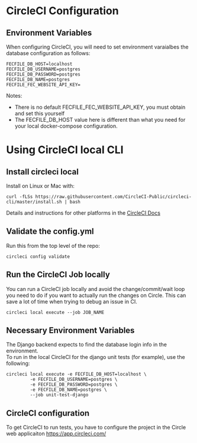 # CircleCI Configuration
## Environment Variables
When configuring CircleCI, you will need to set environment varaialbes the database
configuration as follows:
```
FECFILE_DB_HOST=localhost 
FECFILE_DB_USERNAME=postgres 
FECFILE_DB_PASSWORD=postgres 
FECFILE_DB_NAME=postgres 
FECFILE_FEC_WEBSITE_API_KEY=
```
Notes:
* There is no default FECFILE_FEC_WEBSITE_API_KEY, you must obtain and set this yourself
* The FECFILE_DB_HOST value here is different than what you need for your local docker-compose configuration.

# Using CircleCI local CLI 

## Install circleci local
Install on Linux or Mac with:
```
curl -fLSs https://raw.githubusercontent.com/CircleCI-Public/circleci-cli/master/install.sh | bash
```

Details and instructions for other platforms in the [CircleCI Docs](https://circleci.com/docs/2.0/local-cli/)

## Validate the config.yml
Run this from the top level of the repo:
```
circleci config validate
```

## Run the CircleCI Job locally
You can run a CircleCI job locally and avoid the change/commit/wait loop you need to 
do if you want to actually run the changes on Circle. 
This can save a lot of time when trying to debug an issue in CI.
```
circleci local execute --job JOB_NAME
```

## Necessary Environment Variables
The Django backend expects to find the database login info in the environment.  
To run in the local CircleCI for the django unit tests (for example), use the following:

```
circleci local execute -e FECFILE_DB_HOST=localhost \
         -e FECFILE_DB_USERNAME=postgres \
         -e FECFILE_DB_PASSWORD=postgres \
         -e FECFILE_DB_NAME=postgres \
         --job unit-test-django
```

## CircleCI configuration
To get CircleCI to run tests, you have to configure the
project in the Circle web applicaiton https://app.circleci.com/
